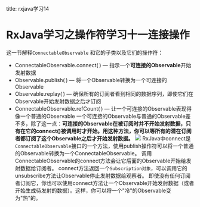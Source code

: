title: rxjava学习14 

#  RxJava学习之操作符学习十一连接操作 
这一节解释` ConnectableObservable ` 和它的子类以及它们的操作符：
  * ConnectableObservable.connect( ) — 指示一个**可连接的Observable**开始发射数据
  * Observable.publish( ) — 将一个Observable转换为一个可连接的Observable
  * Observable.replay( ) — 确保所有的订阅者看到相同的数据序列，即使它们在Observable开始发射数据之后才订阅
  * ConnectableObservable.refCount( ) — 让一个可连接的Observable表现得像一个普通的Observable
一个可连接的Observable与普通的Observable差不多，除了这一点：**可连接的Observable在被订阅时并不开始发射数据，只有在它的connect()被调用时才开始。用这种方法，你可以等所有的潜在订阅者都订阅了这个Observable之后才开始发射数据。**
![](/data/dokuwiki/opensourcelearn/pasted/20160311-141609.png)
RxJava中connect是` ConnectableObservable `接口的一个方法，使用publish操作符可以将一个普通的Observable转换为一个ConnectableObservable。
调用ConnectableObservable的connect方法会让它后面的Observable开始给发射数据给订阅者。
connect方法返回一个` Subscription对象 `，可以调用它的unsubscribe方法让Observable停止发射数据给观察者。
即使没有任何订阅者订阅它，你也可以使用connect方法让一个Observable开始发射数据（或者开始生成待发射的数据）。这样，你可以将一个"冷"的Observable变为"热"的。
